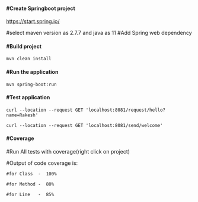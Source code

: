 #### **#Create Springboot project**

https://start.spring.io/

#select maven version as 2.7.7 and java as 11
#Add Spring web dependency

#### **#Build project**
```
mvn clean install
```

#### **#Run the application**
```
mvn spring-boot:run
```

#### **#Test application**
```
curl --location --request GET 'localhost:8081/request/hello?name=Rakesh'

curl --location --request GET 'localhost:8081/send/welcome'
```

#### **#Coverage**

#Run All tests with coverage(right click on project)

#Output of code coverage is:
```
#for Class  -  100%

#for Method -  80%

#for Line   -  85%
```